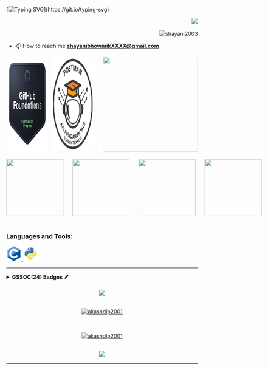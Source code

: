 [![Typing SVG](https://readme-typing-svg.herokuapp.com?size=24&width=600&lines=Welcome+To+my+GitHub+Profile+👋!)](https://git.io/typing-svg)

<div align = 'right'>
 <img src = "https://capsule-render.vercel.app/api?type=transparent&fontColor=ff0073&fontStyle=samakaran&text=Shayani%20Bhowmik&height=150&fontSize=80&desc=CSE,%202k26&descAlignY=75&descAlign=82.4"/></div>
 
 
<p align="right"> <img src="https://komarev.com/ghpvc/?username=shayani2003&label=Profile%20views&color=0e75b6&style=flat" alt="shayani2003" /> </p>


- 📫 How to reach me **shayanibhowmikXXXX@gmail.com**

<div style="display: flex; align-items: center; gap: 10px;" align="center">
<!--<h3 align="left">Connect with me:</h3>-->
<a href="https://www.credly.com/badges/7b75cc57-39f9-42a8-9555-6addb86bc244/public_url"><img src="img/github-foundations.png" width="250px" height="250px" /></a>
<a href="https://www.linkedin.com/posts/shayani2003_postman-apis-softwaredevelopment-activity-7264993397545869313-6bck?utm_source=social_share_sheet&utm_medium=member_desktop_web"><img src="img/Postman White badge.png" width="250px" height="250px" /></a> &nbsp;
<a href="https://www.credly.com/badges/9e16502a-2381-4c7d-ade7-cf524fb1d6e2/public_url"><img src="https://github.com/user-attachments/assets/99042298-4cca-44ae-90a0-efa1a28d50d8" width="250px" height="250px" /></a>
</div>
</br>

<div style="display: flex; align-items: center; gap: 10px;" align="center">
<a href="https://www.credly.com/badges/89d62361-394d-4da2-ac1b-8f14bc9feb38/public_url"><img src="https://github.com/user-attachments/assets/572d8c68-cf00-4e86-a676-e83141b113ca" width="150px" height="150px" /></a>&nbsp;
<a href="https://www.credly.com/badges/a2a78c8e-1816-4f6c-bdcb-ba4f267e9909/public_url"><img src="https://github.com/user-attachments/assets/3a5fc32a-11af-4e33-832b-17f1c358bb4a" width="150px" height="150px" /></a>&nbsp;
<a href="https://www.credly.com/badges/a24cd0ed-973e-42f0-8c8b-e320884bdb9d/public_url"><img src="https://github.com/user-attachments/assets/09084435-f2ab-44d4-b46d-ba1ebda86e86" width="150px" height="150px" /></a>&nbsp;
<a href="https://www.credly.com/badges/35277550-a500-4646-bad2-b79d9dc50a85/public_url"><img src="https://github.com/user-attachments/assets/ae19b5c6-7e33-4979-9afd-2fe54a0d2e6d" width="150px" height="150px" /></a>
</div>

<br>
<p align="left">
</p>

<h3 align="left">Languages and Tools:</h3>
<p align="left"> <a href="https://www.cprogramming.com/" target="_blank" rel="noreferrer"> <img src="https://raw.githubusercontent.com/devicons/devicon/master/icons/c/c-original.svg" alt="c" width="40" height="40"/> </a> <a href="https://www.python.org" target="_blank" rel="noreferrer"> <img src="https://raw.githubusercontent.com/devicons/devicon/master/icons/python/python-original.svg" alt="python" width="40" height="40"/> </a> </p>

---
<details>	
 <summary><b>GSSOC(24) Badges 🪶</b></summary><br>
<div style='display:flex; align-items:center; gap: 10px;' align='center'><a href="https://gssoc.girlscript.tech/leaderboard">
<img src="https://raw.githubusercontent.com/GSSoC24/Postman-Challenge/main/docs/assets/Postman%20White.png" width="100px" height="100px" />
<!--   <img src="https://raw.githubusercontent.com/GSSoC24/Postman-Challenge/main/docs/assets/1.png" width="100px" height="100px" />
  <img src="https://raw.githubusercontent.com/GSSoC24/Postman-Challenge/main/docs/assets/2.png" width="100px" height="100px" />
  <img src="https://raw.githubusercontent.com/GSSoC24/Postman-Challenge/main/docs/assets/3.png" width="100px" height="100px" />
  <img src="https://raw.githubusercontent.com/GSSoC24/Postman-Challenge/main/docs/assets/4.png" width="100px" height="100px" />
  <img src="https://raw.githubusercontent.com/GSSoC24/Postman-Challenge/main/docs/assets/5.png" width="100px" height="100px" />
  <img src="https://raw.githubusercontent.com/GSSoC24/Postman-Challenge/main/docs/assets/6.png" width="105px" height="105px" />
  <img src="https://raw.githubusercontent.com/GSSoC24/Postman-Challenge/main/docs/assets/7.png" width="100px" height="100px" />
  <img src="https://raw.githubusercontent.com/GSSoC24/Postman-Challenge/main/docs/assets/8.png" width="100px" height="100px" />
  <img src="https://raw.githubusercontent.com/GSSoC24/Contributor/refs/heads/main/assets/Code%20Luminary.png" width="105px" height="105px" />
  <img src="https://raw.githubusercontent.com/GSSoC24/Contributor/refs/heads/main/assets/Git%20Explorer.png" width="100px" height="100px" />
  <img src="https://raw.githubusercontent.com/GSSoC24/Contributor/refs/heads/main/assets/Pull%20Expert.png" width="100px" height="100px" /></a> -->
</div>
</details>

<br>

<div align = "center">
<div align= "center"><img src="https://github-readme-stats-mu-dusky.vercel.app/api?username=shayani2003&show_icons=true&theme=radical&count_private=true&include_all_commits=true"&custom_title="My Stats" align = "center"/></div>

<div align="center">
  
<br>
  

<p><img align="center" src="https://github-readme-stats.vercel.app/api/top-langs?username=shayani2003&show_icons=true&locale=en&layout=compact&theme=transparent" alt="akashdip2001" /></p>

<br>

<p><img align="center" src="https://github-readme-streak-stats.herokuapp.com/?user=shayani2003&theme=transparent" alt="akashdip2001" /></p>
<br>

<img src="https://user-images.githubusercontent.com/73097560/115834477-dbab4500-a447-11eb-908a-139a6edaec5c.gif">

---

